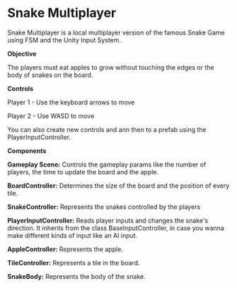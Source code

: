 # Snake Multiplayer
Snake Multiplayer is a local multiplayer version of the famous Snake Game using FSM and the Unity Input System.

**Objective**

The players must eat apples to grow without touching the edges or the body of snakes on the board.

**Controls**

Player 1 - Use the keyboard arrows to move

Player 2 - Use WASD to move

You can also create new controls and ann then to a prefab using the PlayerInputController.

**Components**

**Gameplay Scene:** Controls the gameplay params like the number of players, the time to update the board and the apple.

**BoardController:** Determines the size of the board and the position of every tile.

**SnakeController:** Represents the snakes controlled by the players

**PlayerInputController:** Reads player inputs and changes the snake's direction. It inherits from the class BaseInputController, in case you wanna make different kinds of input like an AI input.

**AppleController:** Represents the apple.

**TileController:** Represents a tile in the board.

**SnakeBody:** Represents the body of the snake.
